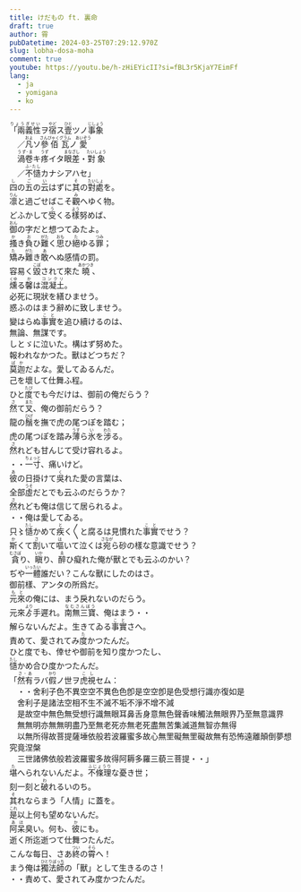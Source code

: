 ```yaml
---
title: けだもの ft. 裏命
draft: true
author: 霄
pubDatetime: 2024-03-25T07:29:12.970Z
slug: lobha-dosa-moha
comment: true
youtube: https://youtu.be/h-zHiEYicII?si=fBL3r5KjaY7EimFf
lang:
  - ja
  - yomigana
  - ko
---
```

<div><div class="lang-ja"><ruby>「兩義性<rp>(</rp><rt>りょうぎせい</rt><rp>)</rp></ruby>ヲ<ruby>宿<rp>(</rp><rt>やど</rt><rp>)</rp></ruby>ス<ruby>壹<rp>(</rp><rt>ひと</rt><rp>)</rp></ruby>ツノ<ruby>事象<rp>(</rp><rt>じしょう</rt><rp>)</rp></ruby></div><div class="lang-ko"></div></div>
<div><div class="lang-ja">　／<ruby>凡<rp>(</rp><rt>およ</rt><rp>)</rp></ruby>ソ<ruby>參佰<rp>(</rp><rt>さんびゃく</rt><rp>)</rp></ruby><ruby>瓦<rp>(</rp><rt>グラム</rt><rp>)</rp></ruby>ノ<ruby>愛<rp>(</rp><rt>あいぞう</rt><rp>)</rp></ruby></div><div class="lang-ko"></div></div>
<div><div class="lang-ja">　<ruby>渦卷<rp>(</rp><rt>うず-ま</rt><rp>)</rp></ruby>キ<ruby>疼<rp>(</rp><rt>うず</rt><rp>)</rp></ruby>イタ<ruby>眼差<rp>(</rp><rt>まなざし</rt><rp>)</rp></ruby>・<ruby>對象<rp>(</rp><rt>たいしょう</rt><rp>)</rp></ruby></div><div class="lang-ko"></div></div>
<div><div class="lang-ja">　／<ruby>不慥<rp>(</rp><rt>ふ-たし</rt><rp>)</rp></ruby>カナシアハセ」</div><div class="lang-ko"></div></div>

<div><div class="lang-ja"><ruby>四<rp>(</rp><rt>し</rt><rp>)</rp></ruby>の<ruby>五<rp>(</rp><rt>ご</rt><rp>)</rp></ruby>の<ruby>云<rp>(</rp><rt>い</rt><rp>)</rp></ruby>はずに<ruby>其<rp>(</rp><rt>そ</rt><rp>)</rp></ruby>の<ruby>對處<rp>(</rp><rt>たいしょ</rt><rp>)</rp></ruby>を。</div><div class="lang-ko"></div></div>
<div><div class="lang-ja"><ruby>凛<rp>(</rp><rt>りん</rt><rp>)</rp></ruby>と過ごせばこそ<ruby>觀<rp>(</rp><rt>み</rt><rp>)</rp></ruby>へゆく物。</div><div class="lang-ko"></div></div>
<div><div class="lang-ja">どふかして<ruby>受<rp>(</rp><rt>う</rt><rp>)</rp></ruby>くる<ruby>樣<rp>(</rp><rt>よう</rt><rp>)</rp></ruby>努めば、</div><div class="lang-ko"></div></div>
<div><div class="lang-ja"><ruby>御<rp>(</rp><rt>おん</rt><rp>)</rp></ruby>の字だと想つてゐたよ。</div><div class="lang-ko"></div></div>

<div><div class="lang-ja"><ruby>搔<rp>(</rp><rt>か</rt><rp>)</rp></ruby>き<ruby>負<rp>(</rp><rt>お</rt><rp>)</rp></ruby>ひ<ruby>難<rp>(</rp><rt>がた</rt><rp>)</rp></ruby>く<ruby>思<rp>(</rp><rt>おも</rt><rp>)</rp></ruby>ひ<ruby>絕<rp>(</rp><rt>た</rt><rp>)</rp></ruby>ゆる<ruby>罪<rp>(</rp><rt>つみ</rt><rp>)</rp></ruby>；</div><div class="lang-ko"></div></div>
<div><div class="lang-ja"><ruby>矯<rp>(</rp><rt>た</rt><rp>)</rp></ruby>み<ruby>難<rp>(</rp><rt>がた</rt><rp>)</rp></ruby>き<ruby>敢<rp>(</rp><rt>あ</rt><rp>)</rp></ruby>へぬ感情の罰。</div><div class="lang-ko"></div></div>
<div><div class="lang-ja">容易く<ruby>毀<rp>(</rp><rt>こぼ</rt><rp>)</rp></ruby>されて來た<ruby>曉<rp>(</rp><rt>あかつき</rt><rp>)</rp></ruby>、</div><div class="lang-ko"></div></div>
<div><div class="lang-ja"><ruby>燻<rp>(</rp><rt>くゆ</rt><rp>)</rp></ruby>る<ruby>馨<rp>(</rp><rt>か</rt><rp>)</rp></ruby>は<ruby>混凝土<rp>(</rp><rt>コンクリ</rt><rp>)</rp></ruby>。</div><div class="lang-ko"></div></div>

<div><div class="lang-ja">必死に現狀を繕ひませう。</div><div class="lang-ko"></div></div>
<div><div class="lang-ja">惑ふのはまう辭めに致しませう。</div><div class="lang-ko"></div></div>
<div><div class="lang-ja">變はらぬ<ruby>事實<rp>(</rp><rt>こと</rt><rp>)</rp></ruby>を追ひ續けるのは、</div><div class="lang-ko"></div></div>
<div><div class="lang-ja">無論、無謀です。</div><div class="lang-ko"></div></div>

<div><div class="lang-ja">しとゞに泣いた。構はず努めた。</div><div class="lang-ko"></div></div>
<div><div class="lang-ja">報われなかつた。獸はどつちだ？</div><div class="lang-ko"></div></div>

<div><div class="lang-ja"><ruby>莫迦<rp>(</rp><rt>ばか</rt><rp>)</rp></ruby>だよな。愛してゐるんだ。</div><div class="lang-ko"></div></div>
<div><div class="lang-ja">己を壞して仕舞ふ程。</div><div class="lang-ko"></div></div>
<div><div class="lang-ja">ひと<ruby>度<rp>(</rp><rt>たび</rt><rp>)</rp></ruby>でも今だけは、御前の俺だらう？</div><div class="lang-ko"></div></div>
<div><div class="lang-ja"><ruby>然<rp>(</rp><rt>さ</rt><rp>)</rp></ruby>て<ruby>叉<rp>(</rp><rt>また</rt><rp>)</rp></ruby>、俺の御前だらう？</div><div class="lang-ko"></div></div>

<div><div class="lang-ja">龍の<ruby>鬚<rp>(</rp><rt>ひげ</rt><rp>)</rp></ruby>を撫で虎の尾つぽを踏む；</div><div class="lang-ko"></div></div>
<div><div class="lang-ja">虎の尾つぽを踏み<ruby>薄<rp>(</rp><rt>うす</rt><rp>)</rp></ruby>ら<ruby>氷<rp>(</rp><rt>い</rt><rp>)</rp></ruby>を<ruby>涉<rp>(</rp><rt>わた</rt><rp>)</rp></ruby>る。</div><div class="lang-ko"></div></div>
<div><div class="lang-ja"><ruby>然<rp>(</rp><rt>さ</rt><rp>)</rp></ruby>れども甘んじて受け容れるよ。</div><div class="lang-ko"></div></div>
<div><div class="lang-ja">・・<ruby>一寸<rp>(</rp><rt>ちょっと</rt><rp>)</rp></ruby>、痛いけど。</div><div class="lang-ko"></div></div>

<div><div class="lang-ja"><ruby>彼<rp>(</rp><rt>あ</rt><rp>)</rp></ruby>の日掛けて<ruby>吳<rp>(</rp><rt>く</rt><rp>)</rp></ruby>れた愛の言葉は、</div><div class="lang-ko"></div></div>
<div><div class="lang-ja">全部<ruby>虛<rp>(</rp><rt>うそ</rt><rp>)</rp></ruby>だとでも云ふのだらうか？</div><div class="lang-ko"></div></div>
<div><div class="lang-ja"><ruby>然<rp>(</rp><rt>さ</rt><rp>)</rp></ruby>れども俺は信じて居られるよ。</div><div class="lang-ko"></div></div>
<div><div class="lang-ja">・・俺は愛してゐる。</div><div class="lang-ko"></div></div>

<div><div class="lang-ja">只〻<ruby>慥<rp>(</rp><rt>たし</rt><rp>)</rp></ruby>かめて<ruby>疾<rp>(</rp><rt>と</rt><rp>)</rp></ruby>く〳〵と腐るは見慣れた<ruby>事實<rp>(</rp><rt>こと</rt><rp>)</rp></ruby>でせう？</div><div class="lang-ko"></div></div>
<div><div class="lang-ja"><ruby>斯<rp>(</rp><rt>か</rt><rp>)</rp></ruby>くて<ruby>割<rp>(</rp><rt>さ</rt><rp>)</rp></ruby>いて<ruby>嘔<rp>(</rp><rt>は</rt><rp>)</rp></ruby>いて泣くは<ruby>宛<rp>(</rp><rt>さなが</rt><rp>)</rp></ruby>ら砂の樣な意識でせう？</div><div class="lang-ko"></div></div>
<div><div class="lang-ja"><ruby>貪<rp>(</rp><rt>むさぼ</rt><rp>)</rp></ruby>り、<ruby>瞋<rp>(</rp><rt>いか</rt><rp>)</rp></ruby>り、<ruby>醉<rp>(</rp><rt>ゑ</rt><rp>)</rp></ruby>ひ癡れた俺が獸とでも云ふのかい？</div><div class="lang-ko"></div></div>
<div><div class="lang-ja">ぢや<ruby>一體<rp>(</rp><rt>いったい</rt><rp>)</rp></ruby>誰だい？こんな獸にしたのはさ。</div><div class="lang-ko"></div></div>
<div><div class="lang-ja">御前樣、アンタの所爲だ。</div><div class="lang-ko"></div></div>

<div><div class="lang-ja"><ruby>元來<rp>(</rp><rt>もと</rt><rp>)</rp></ruby>の俺には、まう戾れないのだらう。</div><div class="lang-ko"></div></div>
<div><div class="lang-ja">元來<ruby>ゟ<rp>(</rp><rt>より</rt><rp>)</rp></ruby>手遲れ。<ruby>南無三寶<rp>(</rp><rt>なむさんぼう</rt><rp>)</rp></ruby>、俺はまう・・</div><div class="lang-ko"></div></div>

<div><div class="lang-ja">解らないんだよ。生きてゐる<ruby>事實<rp>(</rp><rt>こと</rt><rp>)</rp></ruby>さへ。</div><div class="lang-ko"></div></div>
<div><div class="lang-ja">責めて、愛されてみ<ruby>度<rp>(</rp><rt>た</rt><rp>)</rp></ruby>かつたんだ。</div><div class="lang-ko"></div></div>
<div><div class="lang-ja">ひと度でも、倖せや御前を知り度かつたし、</div><div class="lang-ko"></div></div>
<div><div class="lang-ja"><ruby>慥<rp>(</rp><rt>たし</rt><rp>)</rp></ruby>かめ合ひ度かつたんだ。</div><div class="lang-ko"></div></div>

<div><div class="lang-ja">「<ruby>然有<rp>(</rp><rt>さ-あ</rt><rp>)</rp></ruby>ラバ<ruby>假<rp>(</rp><rt>かり</rt><rp>)</rp></ruby>ノ世ヲ<ruby>虎視<rp>(</rp><rt>こし</rt><rp>)</rp></ruby>セム：</div><div class="lang-ko"></div></div>
<div><div class="lang-ja">　・・舍利子色不異空空不異色色卽是空空卽是色受想行識亦復如是</div><div class="lang-ko"></div></div>
<div><div class="lang-ja">　舍利子是諸法空相不生不滅不垢不淨不增不減</div><div class="lang-ko"></div></div>
<div><div class="lang-ja">　是故空中無色無受想行識無眼耳鼻舌身意無色聲香味觸法無眼界乃至無意識界</div><div class="lang-ko"></div></div>
<div><div class="lang-ja">　無無明亦無無明盡乃至無老死亦無老死盡無苦集滅道無智亦無得</div><div class="lang-ko"></div></div>
<div><div class="lang-ja">　以無所得故菩提薩埵依般若波羅蜜多故心無罜礙無罜礙故無有恐怖遠離顛倒夢想究竟涅槃</div><div class="lang-ko"></div></div>
<div><div class="lang-ja">　三世諸佛依般若波羅蜜多故得阿耨多羅三藐三菩提・・」</div><div class="lang-ko"></div></div>

<div><div class="lang-ja"><ruby>堪<rp>(</rp><rt>た</rt><rp>)</rp></ruby>へられないんだよ。<ruby>不條理<rp>(</rp><rt>ふじょうり</rt><rp>)</rp></ruby>な憂き世；</div><div class="lang-ko"></div></div>
<div><div class="lang-ja">刻一刻と<ruby>破<rp>(</rp><rt>わ</rt><rp>)</rp></ruby>れるいのち。</div><div class="lang-ko"></div></div>
<div><div class="lang-ja"><ruby>其<rp>(</rp><rt>そ</rt><rp>)</rp></ruby>れならまう「人情」に蓋を。</div><div class="lang-ko"></div></div>
<div><div class="lang-ja"><ruby>是<rp>(</rp><rt>これ</rt><rp>)</rp></ruby>以上何も望めないんだ。</div><div class="lang-ko"></div></div>

<div><div class="lang-ja"><ruby>阿呆<rp>(</rp><rt>あほ</rt><rp>)</rp></ruby>臭い。何も、<ruby>彼<rp>(</rp><rt>か</rt><rp>)</rp></ruby>にも。</div><div class="lang-ko"></div></div>
<div><div class="lang-ja">逝く所迄逝つて仕舞つたんだ。</div><div class="lang-ko"></div></div>
<div><div class="lang-ja">こんな每日、さあ<ruby>終<rp>(</rp><rt>つい</rt><rp>)</rp></ruby>の<ruby>霄<rp>(</rp><rt>そら</rt><rp>)</rp></ruby>へ！</div><div class="lang-ko"></div></div>
<div><div class="lang-ja">まう俺は<ruby>獨法師<rp>(</rp><rt>ひとりぼっち</rt><rp>)</rp></ruby>の「獸」として生きるのさ！</div><div class="lang-ko"></div></div>

<div><div class="lang-ja">・・責めて、愛されてみ度かつたんだ。</div><div class="lang-ko"></div></div>